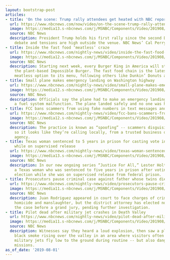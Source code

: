 ```yaml
---
layout: bootstrap-post
articles:
- title: 'On the scene: Trump rally attendees get heated with NBC reporter'
  url: https://www.nbcnews.com/now/video/on-the-scene-trump-rally-attendees-get-heated-with-nbc-reporter-65114693726
  image: https://media13.s-nbcnews.com/j/MSNBC/Components/Video/201908/Ott_now_calperry_190801_1920x1080.nbcnews-fp-1200-630.jpg
  source: NBC News
  description: President Trump holds his first rally since the second Democratic presidential
    debate and tensions are high outside the venue. NBC News’ Cal Perry reports.
- title: Inside the fast food ‘meatless’ craze
  url: https://www.nbcnews.com/nightly-news/video/inside-the-fast-food-meatless-craze-65114181656
  image: https://media12.s-nbcnews.com/j/MSNBC/Components/Video/201908/nn_kda_fast_food_meatless_craze_190801_1920x1080.nbcnews-fp-1200-630.jpg
  source: NBC News
  description: Starting next week, every Burger King in America will start selling
    the plant-based Impossible Burger. The fast food chain is the latest to add a
    meatless option to its menu, following others like Dunkin’ Donuts and Tim Hortons.
- title: Small plane makes emergency landing on Washington highway
  url: https://www.nbcnews.com/nightly-news/video/small-plane-makes-emergency-landing-on-washington-highway-65112645807
  image: https://media12.s-nbcnews.com/j/MSNBC/Components/Video/201908/nn_spa_plane_highway_landing_190801_1920x1080.nbcnews-fp-1200-630.jpg
  source: NBC News
  description: Officials say the plane had to make an emergency landing because of
    a fuel system malfunction. The plane landed safely and no one was hurt.
- title: FCC bans scammers from using fake numbers in text messages and foreign robocalls
  url: https://www.nbcnews.com/nightly-news/video/fcc-bans-scammers-from-using-fake-numbers-in-text-messages-and-foreign-robocalls-65114181545
  image: https://media12.s-nbcnews.com/j/MSNBC/Components/Video/201908/nn_jfr_robocall_rules_190801_1920x1080.nbcnews-fp-1200-630.jpg
  source: NBC News
  description: The practice is known as “spoofing” -- scammers disguising their numbers
    so it looks like they’re calling locally, from a trusted business or government
    agency.
- title: Texas woman sentenced to 5 years in prison for casting vote in 2016 election
    while on supervised release
  url: https://www.nbcnews.com/nightly-news/video/texas-woman-sentenced-to-5-years-in-prison-for-casting-vote-in-2016-election-while-on-supervised-release-65113669657
  image: https://media13.s-nbcnews.com/j/MSNBC/Components/Video/201908/nn_lho_tx_woman_sentenced_for_voting_190801_1920x1080.nbcnews-fp-1200-630.jpg
  source: NBC News
  description: In our new ongoing series “Justice For All,” Lester Holt speaks with
    a Texas woman who was sentenced to five years in prison after voting in the 2016
    election while she was on supervised release from federal prison.
- title: Prosecutors pause criminal case against father whose twins died in hot car
  url: https://www.nbcnews.com/nightly-news/video/prosecutors-pause-criminal-case-against-father-whose-twins-died-in-hot-car-65112645658
  image: https://media11.s-nbcnews.com/j/MSNBC/Components/Video/201908/nn_bal_hot_car_deaths_twins_190801_1920x1080.nbcnews-fp-1200-630.jpg
  source: NBC News
  description: Juan Rodriguez appeared in court to face charges of criminally negligent
    homicide and manslaughter, but the district attorney has elected not to bring
    the case before a grand jury, pending further investigation.
- title: Pilot dead after military jet crashes in Death Valley
  url: https://www.nbcnews.com/nightly-news/video/pilot-dead-after-military-jet-crashes-in-death-valley-65113157656
  image: https://media11.s-nbcnews.com/j/MSNBC/Components/Video/201908/nn_mal_death_valley_fighter_jet_crash_190801_1920x1080.nbcnews-fp-1200-630.jpg
  source: NBC News
  description: Witnesses say they heard a loud explosion, then saw a plume of thick,
    black smoke rising over the valley in an area where visitors often flock to see
    military jets fly low to the ground during routine -- but also dangerous -- training
    missions.
as_of_date: '2019-08-01'
---
```


